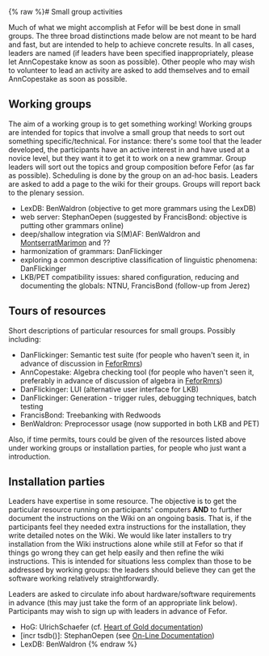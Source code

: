 {% raw %}# Small group activities

Much of what we might accomplish at Fefor will be best done in small
groups. The three broad distinctions made below are not meant to be hard
and fast, but are intended to help to achieve concrete results. In all
cases, leaders are named (if leaders have been specified
inappropriately, please let AnnCopestake know as soon as
possible). Other people who may wish to volunteer to lead an activity
are asked to add themselves and to email AnnCopestake as
soon as possible.

## Working groups

The aim of a working group is to get something working! Working groups
are intended for topics that involve a small group that needs to sort
out something specific/technical. For instance: there's some tool that
the leader developed, the participants have an active interest in and
have used at a novice level, but they want it to get it to work on a new
grammar. Group leaders will sort out the topics and group composition
before Fefor (as far as possible). Scheduling is done by the group on an
ad-hoc basis. Leaders are asked to add a page to the wiki for their
groups. Groups will report back to the plenary session.

- LexDB: BenWaldron (objective to get more grammars
using the LexDB)
- web server: StephanOepen (suggested by
FrancisBond: objective is putting other grammars
online)
- deep/shallow integration via S(M)AF: BenWaldron and
[MontserratMarimon](/MontserratMarimon) and ??
- harmonization of grammars: DanFlickinger
- exploring a common descriptive classification of linguistic
phenomena: DanFlickinger
- LKB/PET compatibility issues: shared configuration, reducing and
documenting the globals: NTNU, FrancisBond (follow-up
from Jerez)

## Tours of resources

Short descriptions of particular resources for small groups. Possibly
including:

- DanFlickinger: Semantic test suite (for people who
haven't seen it, in advance of discussion in [FeforRmrs](https://delph-in.github.io/docs/summits/FeforRmrs))
- AnnCopestake: Algebra checking tool (for people who
haven't seen it, preferably in advance of discussion of algebra in
[FeforRmrs](https://delph-in.github.io/docs/summits/FeforRmrs))
- DanFlickinger: LUI (alternative user interface for
LKB)
- DanFlickinger: Generation - trigger rules,
debugging techniques, batch testing
- FrancisBond: Treebanking with Redwoods
- BenWaldron: Preprocessor usage (now supported in both
LKB and PET)

Also, if time permits, tours could be given of the resources listed
above under working groups or installation parties, for people who just
want a introduction.

## Installation parties

Leaders have expertise in some resource. The objective is to get the
particular resource running on participants' computers **AND** to
further document the instructions on the Wiki on an ongoing basis. That
is, if the participants feel they needed extra instructions for the
installation, they write detailed notes on the Wiki. We would like later
installers to try installation from the Wiki instructions alone while
still at Fefor so that if things go wrong they can get help easily and
then refine the wiki instructions. This is intended for situations less
complex than those to be addressed by working groups: the leaders should
believe they can get the software working relatively straightforwardly.

Leaders are asked to circulate info about hardware/software requirements
in advance (this may just take the form of an appropriate link below).
Participants may wish to sign up with leaders in advance of Fefor.

- HoG: UlrichSchaefer (cf. [Heart of Gold
documentation](http://heartofgold.dfki.de/doc/heartofgolddoc.pdf))
- \[incr tsdb()\]: StephanOepen (see [On-Line
Documentation](https://delph-in.github.io/docs/tools/ItsdbTop))
- LexDB: BenWaldron
<update date omitted for speed>{% endraw %}